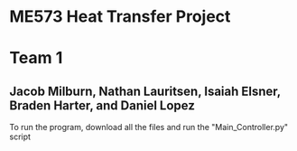 # ME573 Heat Transfer Project
# Team 1

## Jacob Milburn, Nathan Lauritsen, Isaiah Elsner, Braden Harter, and Daniel Lopez

To run the program, download all the files and run the "Main_Controller.py" script
